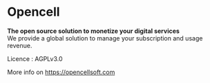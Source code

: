 # Opencell

**The open source solution to monetize your digital services**<br/>
We provide a global solution to manage your subscription and usage revenue.


Licence : AGPLv3.0

More info on https://opencellsoft.com  
